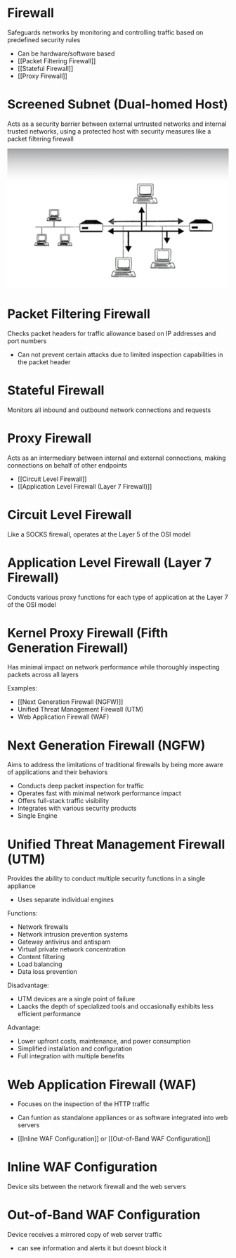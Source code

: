 # Firewall

Safeguards networks by monitoring and controlling traffic based on predefined security rules

- Can be hardware/software based
- [[Packet Filtering Firewall]]
- [[Stateful Firewall]]
- [[Proxy Firewall]]

# Screened Subnet (Dual-homed Host)

Acts as a security barrier between external untrusted networks and internal trusted networks, using a protected host with security measures like a packet filtering firewall

![Screened subnet example](image.png)

# Packet Filtering Firewall

Checks packet headers for traffic allowance based on IP addresses and port numbers

- Can not prevent certain attacks due to limited inspection capabilities in the packet header

# Stateful Firewall

Monitors all inbound and outbound network connections and requests

# Proxy Firewall

Acts as an intermediary between internal and external connections, making connections on behalf of other endpoints

- [[Circuit Level Firewall]]
- [[Application Level Firewall (Layer 7 Firewall)]]

# Circuit Level Firewall

Like a SOCKS firewall, operates at the Layer 5 of the OSI model

# Application Level Firewall (Layer 7 Firewall)

Conducts various proxy functions for each type of application at the Layer 7 of the OSI model

# Kernel Proxy Firewall (Fifth Generation Firewall)

Has minimal impact on network performance while thoroughly inspecting packets across all layers

Examples:
- [[Next Generation Firewall (NGFW)]]
- Unified Threat Management Firewall (UTM)
- Web Application Firewall (WAF)

# Next Generation Firewall (NGFW)

Aims to address the limitations of traditional firewalls by being more aware of applications and their behaviors

- Conducts deep packet inspection for traffic
- Operates fast with minimal network performance impact
- Offers full-stack traffic visibility
- Integrates with various security products
- Single Engine

# Unified Threat Management Firewall (UTM)

Provides the ability to conduct multiple security functions in a single appliance

- Uses separate individual engines

Functions:
 - Network firewalls
 - Network intrusion prevention systems
 - Gateway antivirus and antispam
 - Virtual private network concentration
 - Content filtering
 - Load balancing
 - Data loss prevention

Disadvantage:
- UTM devices are a single point of failure
- Laacks the depth of specialized tools and occasionally exhibits less efficient performance

Advantage:
- Lower upfront costs, maintenance, and power consumption
- Simplified installation and configuration
- Full integration with multiple benefits

# Web Application Firewall (WAF)

- Focuses on the inspection of the HTTP traffic
- Can funtion as standalone appliances or as software integrated into web servers

- [[Inline WAF Configuration]] or [[Out-of-Band WAF Configuration]]

# Inline WAF Configuration
Device sits between the network firewall and the web servers

# Out-of-Band WAF Configuration
Device receives a mirrored copy of web server traffic
- can see information and alerts it but doesnt block it